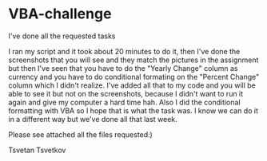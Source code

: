 # VBA-challenge
I've done all the requested tasks

I ran my script and it took about 20 minutes to do it, then I've done the screenshots that you will see and they match the pictures in the assignment but then I've seen that you have to do the "Yearly Change" column as currency and you have to do conditional formating on the "Percent Change" column which I didn't realize. I've added all that to my code and you will be able to see it but not on the screenshots, because I didn't want to run it again and give my computer a hard time hah. Also I did the conditional formatting with VBA so I hope that is what the task was. I know we can do it in a different way but we've done all that last week.

Please see attached all the files requested:)

Tsvetan Tsvetkov
